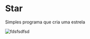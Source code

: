
# Star
Simples programa que cria uma estrela 

![fdsfsdfsd](https://user-images.githubusercontent.com/79488603/120354066-8da41f80-c2d8-11eb-9e2c-0739240313ed.png)
